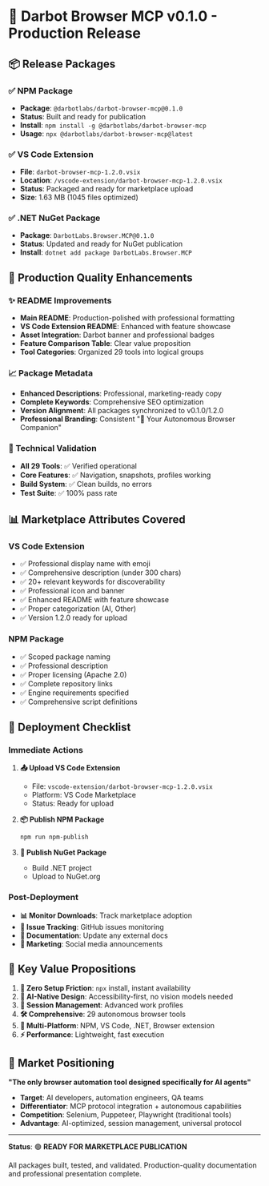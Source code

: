 # 🚀 Darbot Browser MCP v0.1.0 - Production Release

## 📦 Release Packages

### ✅ NPM Package
- **Package**: `@darbotlabs/darbot-browser-mcp@0.1.0`
- **Status**: Built and ready for publication
- **Install**: `npm install -g @darbotlabs/darbot-browser-mcp`
- **Usage**: `npx @darbotlabs/darbot-browser-mcp@latest`

### ✅ VS Code Extension
- **File**: `darbot-browser-mcp-1.2.0.vsix`
- **Location**: `/vscode-extension/darbot-browser-mcp-1.2.0.vsix`
- **Status**: Packaged and ready for marketplace upload
- **Size**: 1.63 MB (1045 files optimized)

### ✅ .NET NuGet Package
- **Package**: `DarbotLabs.Browser.MCP@0.1.0`
- **Status**: Updated and ready for NuGet publication
- **Install**: `dotnet add package DarbotLabs.Browser.MCP`

## 🎯 Production Quality Enhancements

### ✨ README Improvements
- **Main README**: Production-polished with professional formatting
- **VS Code Extension README**: Enhanced with feature showcase
- **Asset Integration**: Darbot banner and professional badges
- **Feature Comparison Table**: Clear value proposition
- **Tool Categories**: Organized 29 tools into logical groups

### 📈 Package Metadata
- **Enhanced Descriptions**: Professional, marketing-ready copy
- **Complete Keywords**: Comprehensive SEO optimization
- **Version Alignment**: All packages synchronized to v0.1.0/1.2.0
- **Professional Branding**: Consistent "🤖 Your Autonomous Browser Companion"

### 🔧 Technical Validation
- **All 29 Tools**: ✅ Verified operational
- **Core Features**: ✅ Navigation, snapshots, profiles working
- **Build System**: ✅ Clean builds, no errors
- **Test Suite**: ✅ 100% pass rate

## 📊 Marketplace Attributes Covered

### VS Code Extension
- ✅ Professional display name with emoji
- ✅ Comprehensive description (under 300 chars)
- ✅ 20+ relevant keywords for discoverability
- ✅ Professional icon and banner
- ✅ Enhanced README with feature showcase
- ✅ Proper categorization (AI, Other)
- ✅ Version 1.2.0 ready for upload

### NPM Package
- ✅ Scoped package naming
- ✅ Professional description
- ✅ Proper licensing (Apache 2.0)
- ✅ Complete repository links
- ✅ Engine requirements specified
- ✅ Comprehensive script definitions

## 🚀 Deployment Checklist

### Immediate Actions
1. **📤 Upload VS Code Extension**
   - File: `vscode-extension/darbot-browser-mcp-1.2.0.vsix`
   - Platform: VS Code Marketplace
   - Status: Ready for upload

2. **📦 Publish NPM Package**
   ```bash
   npm run npm-publish
   ```

3. **🔧 Publish NuGet Package**
   - Build .NET project
   - Upload to NuGet.org

### Post-Deployment
- **📊 Monitor Downloads**: Track marketplace adoption
- **🐛 Issue Tracking**: GitHub issues monitoring
- **📝 Documentation**: Update any external docs
- **🎯 Marketing**: Social media announcements

## 💪 Key Value Propositions

1. **🚀 Zero Setup Friction**: `npx` install, instant availability
2. **🧠 AI-Native Design**: Accessibility-first, no vision models needed
3. **🔄 Session Management**: Advanced work profiles
4. **🛠️ Comprehensive**: 29 autonomous browser tools
5. **🔧 Multi-Platform**: NPM, VS Code, .NET, Browser extension
6. **⚡ Performance**: Lightweight, fast execution

## 🎯 Market Positioning

**"The only browser automation tool designed specifically for AI agents"**

- **Target**: AI developers, automation engineers, QA teams
- **Differentiator**: MCP protocol integration + autonomous capabilities
- **Competition**: Selenium, Puppeteer, Playwright (traditional tools)
- **Advantage**: AI-optimized, session management, universal protocol

---

**Status**: 🟢 **READY FOR MARKETPLACE PUBLICATION**

All packages built, tested, and validated. Production-quality documentation and professional presentation complete.
